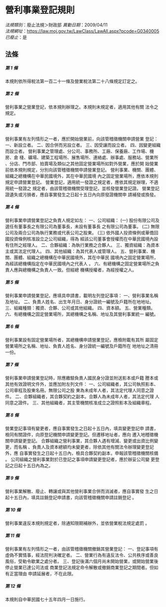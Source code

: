 # 營利事業登記規則

*法規類別*：廢止法規＞財政部
*異動日期*：2009/04/11  
*法規網址*：https://law.moj.gov.tw/LawClass/LawAll.aspx?pcode=G0340005
*已廢止*：是


## 法條
##### 第 1 條
本規則依所得稅法第一百二十一條及營業稅法第二十八條規定訂定之。


##### 第 2 條
營利事業之營業登記，依本規則辦理之。本規則未規定者，適用其他有關
法令之規定。


##### 第 3 條
營利事業有左列情形之一者，應於開始營業前，向該管稽徵機關申請營業
登記：
一、新設立者。
二、因合併而另設立者。
三、因受讓而設立者。
四、因變更組織而設立者。
營利事業之管理處、分公司、事務所、工廠、保養廠、工作場、機房、倉
棧、礦場、建築工程場所、展售場所、連絡處、辦事處、服務站、營業所
、分店、門市部、拍賣場及類似之其他固定營業場所如對外營業，應於開
始營業前依本規則規定，分別向該管稽徵機關申請營業登記。
營利事業、機關、團體、組織之總機構在中華民國境外，其在中華民國境
內之固定營業場所，應依本規則規定申請營業登記。
營業登記，適用統一發證之規定者，應依其規定辦理，不適用統一發證之
規定者，由該管稽徵機關受理登記，並核發營業登記證。
營業登記證遺失或污損者，應自事實發生之日起十五日內向原發證機關申
請補發或換發。


##### 第 4 條
營利事業申請營業登記之負責人規定如左：
一、公司組織：
 (一) 股份有限公司及選任有董事長之有限公司為董事長，未設有董事長
      之有限公司為董事。
 (二) 無限公司及兩合公司為執行業務或代表公司之股東。
 (三) 依外國人投資條例或華僑回國投資條例核准設立之公司組織，得為
      經該公司董事會授權而在中華民國境內設有住所之經理人。
二、合夥組織：為執行業務之合夥人。
三、獨資組織：為資本主或其法定代理人。
四、其他組織：為其代表人或管理人。
五、營利事業、機關、團體、組織之總機構在中華民國境外，其在中華民
    國境內之固定營業場所，為經該總機構指定在中華民國境內之代表人
    。
六、有總機構之固定營業場所之負責人應與總機構之負責人一致。但經總
    機構授權者，為經授權之人。

##### 第 5 條
營利事業申請營業登記，應填具申請書，載明左列登記事項：
一、營利事業名稱及地址。
二、負責人姓名、出生年月日、身分證統一編號及戶籍所在地地址。
三、組織種類：獨資、合夥、公司或其他組織。
四、資本額。
五、營業種類。
六、有總機構之固定營業場所，其總機構之名稱、地址及其營利事業統一
    編號。


##### 第 6 條
營利事業設有固定營業場所者，其總機構申請營業登記，應檢附載有其所
屬固定營業場所之名稱、地址、負責人姓名、身分證統一編號及戶籍所在
地地址之清冊一份。


##### 第 7 條
營利事業申請營業登記時，除應繳驗負責人國民身分證並附送影本或戶籍
謄本或其他有效證明文件外，並應加附左列文件：
一、公司組織者，其公司執照影本、公司章程及股東名冊。無限公司之股
    東為未成年人者，其法定代理人同意之證件。
二、合夥組織者，其合夥契約之副本。合夥人為未成年人者，其法定代理
    人同意之證件。
三、其他組織者，其主管機關核准成立之證照影本及組織章程。


##### 第 8 條
營業登記事項有變更者，應自事實發生之日起十五日內，填具變更登記申
請書，檢同有關證件，向原登記機關申請變更登記。但遷移地址者，應向
遷入地稽徵機關申請變更登記。
合夥組織之營利事業，其合夥人遇有增減、變更或出資比例變更，而名稱
、負責人及資本總額均未變更者，除依其他有關法令辦理變更登記外，應
自事實發生之日起十五日內，檢具合夥契約副本，申報該管稽徵機關核備
。
公司組織之營利事業對於已登記之事項申請變更登記者，應於辦妥公司變
更登記之日起十五日內為之。


##### 第 9 條
營利事業解散、廢止、轉讓或與其他營利事業合併而消滅者，應自事實發
生之日起十五日內，填具註銷登記申請書，向該管稽徵機關申請註銷登記
。


##### 第 10 條
營利事業違反本規則規定者，除通知限期補辦外，並依營業稅法規定處罰
。


##### 第 11 條
營利事業有左列情形之一者，由該管稽徵機關撤銷其營業登記：
一、登記事項有虛偽不實情事，經法院判決確定者。
二、營業行為有違反法令、公共秩序或善良風俗，受勒令歇業之處分者。
三、登記後滿六個月尚未開始營業，或開始營業後停止營業已達公司法或
    商業登記法規定命令解散或撤銷商業登記之期間者。但如有正當理由
    申請延展者，不在此限。


##### 第 12 條
本規則自中華民國七十五年四月一日施行。



